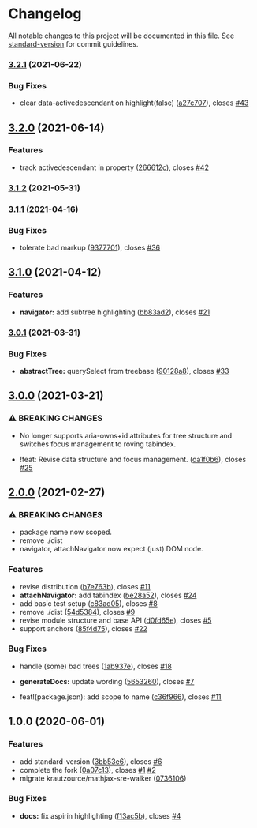 # Changelog

All notable changes to this project will be documented in this file. See [standard-version](https://github.com/conventional-changelog/standard-version) for commit guidelines.

### [3.2.1](https://github.com/krautzource/aria-tree-walker/compare/v3.2.0...v3.2.1) (2021-06-22)


### Bug Fixes

* clear data-activedescendant on highlight(false) ([a27c707](https://github.com/krautzource/aria-tree-walker/commit/a27c707d1f37b9292999310502853670b1cee338)), closes [#43](https://github.com/krautzource/aria-tree-walker/issues/43)

## [3.2.0](https://github.com/krautzource/aria-tree-walker/compare/v3.1.2...v3.2.0) (2021-06-14)


### Features

* track activedescendant in property ([266612c](https://github.com/krautzource/aria-tree-walker/commit/266612c596bcb2bb72c46edf38f70e6f02fefe32)), closes [#42](https://github.com/krautzource/aria-tree-walker/issues/42)

### [3.1.2](https://github.com/krautzource/aria-tree-walker/compare/v3.1.1...v3.1.2) (2021-05-31)

### [3.1.1](https://github.com/krautzource/aria-tree-walker/compare/v3.1.0...v3.1.1) (2021-04-16)


### Bug Fixes

* tolerate bad markup ([9377701](https://github.com/krautzource/aria-tree-walker/commit/9377701742014a5eb4e97fb0fda7bca9b5f09573)), closes [#36](https://github.com/krautzource/aria-tree-walker/issues/36)

## [3.1.0](https://github.com/krautzource/aria-tree-walker/compare/v3.0.1...v3.1.0) (2021-04-12)


### Features

* **navigator:** add subtree highlighting ([bb83ad2](https://github.com/krautzource/aria-tree-walker/commit/bb83ad2b254e17312c4c11010ebf8b648499184d)), closes [#21](https://github.com/krautzource/aria-tree-walker/issues/21)

### [3.0.1](https://github.com/krautzource/aria-tree-walker/compare/v3.0.0...v3.0.1) (2021-03-31)


### Bug Fixes

* **abstractTree:** querySelect from treebase ([90128a8](https://github.com/krautzource/aria-tree-walker/commit/90128a87fec1c6a0615ce012ead7285d8d953043)), closes [#33](https://github.com/krautzource/aria-tree-walker/issues/33)

## [3.0.0](https://github.com/krautzource/aria-tree-walker/compare/v2.0.0...v3.0.0) (2021-03-21)


### ⚠ BREAKING CHANGES

* No longer supports aria-owns+id attributes for tree structure and switches focus management to roving tabindex.

* !feat: Revise data structure and focus management. ([da1f0b6](https://github.com/krautzource/aria-tree-walker/commit/da1f0b6723b78ae731603b773a628255a6066738)), closes [#25](https://github.com/krautzource/aria-tree-walker/issues/25)

## [2.0.0](https://github.com/krautzource/aria-tree-walker/compare/v1.0.0...v2.0.0) (2021-02-27)


### ⚠ BREAKING CHANGES

* package name now scoped.
* remove ./dist
* navigator, attachNavigator now expect (just) DOM node.

### Features

* revise distribution ([b7e763b](https://github.com/krautzource/aria-tree-walker/commit/b7e763b225e584dd620c09829aa6b1758aac4580)), closes [#11](https://github.com/krautzource/aria-tree-walker/issues/11)
* **attachNavigator:** add tabindex ([be28a52](https://github.com/krautzource/aria-tree-walker/commit/be28a52b3756afc9c4afb337da1f606374a27700)), closes [#24](https://github.com/krautzource/aria-tree-walker/issues/24)
* add basic test setup ([c83ad05](https://github.com/krautzource/aria-tree-walker/commit/c83ad05384185f5456bea4c628a1fa63f1c930a7)), closes [#8](https://github.com/krautzource/aria-tree-walker/issues/8)
* remove ./dist ([54d5384](https://github.com/krautzource/aria-tree-walker/commit/54d5384dedd8bfaa1a3e6503587dc6ac56fbc759)), closes [#9](https://github.com/krautzource/aria-tree-walker/issues/9)
* revise module structure and base API ([d0fd65e](https://github.com/krautzource/aria-tree-walker/commit/d0fd65ef4c35b387f2bedb06fec1b7875f6b1f38)), closes [#5](https://github.com/krautzource/aria-tree-walker/issues/5)
* support anchors ([85f4d75](https://github.com/krautzource/aria-tree-walker/commit/85f4d7526c738d7247a66afa39cd5e8d918a3153)), closes [#22](https://github.com/krautzource/aria-tree-walker/issues/22)


### Bug Fixes

* handle (some) bad trees ([1ab937e](https://github.com/krautzource/aria-tree-walker/commit/1ab937ecd5309e704e848d2f0cdda8bbd989bfd2)), closes [#18](https://github.com/krautzource/aria-tree-walker/issues/18)
* **generateDocs:** update wording ([5653260](https://github.com/krautzource/aria-tree-walker/commit/565326055b50c54dde51f0c6552ac8e0837fba73)), closes [#7](https://github.com/krautzource/aria-tree-walker/issues/7)


* feat!(package.json): add scope to name ([c36f966](https://github.com/krautzource/aria-tree-walker/commit/c36f9666f5f658f22d2797f534035b8ca4aa063d)), closes [#11](https://github.com/krautzource/aria-tree-walker/issues/11)

## 1.0.0 (2020-06-01)


### Features

* add standard-version ([3bb53e6](https://github.com/krautzource/aria-tree-walker/commit/3bb53e6cf5dfdb507a83567801721f50a0ee9aa9)), closes [#6](https://github.com/krautzource/aria-tree-walker/issues/6)
* complete the fork ([0a07c13](https://github.com/krautzource/aria-tree-walker/commit/0a07c136f8184da6a07a9704420355d3ead6baeb)), closes [#1](https://github.com/krautzource/aria-tree-walker/issues/1) [#2](https://github.com/krautzource/aria-tree-walker/issues/2)
* migrate krautzource/mathjax-sre-walker ([0736106](https://github.com/krautzource/aria-tree-walker/commit/073610638fd5273eca007a6cdcaf812709944432))


### Bug Fixes

* **docs:** fix aspirin highlighting ([f13ac5b](https://github.com/krautzource/aria-tree-walker/commit/f13ac5be86491b5bf3770ab8be7c7b4f7d4ece9d)), closes [#4](https://github.com/krautzource/aria-tree-walker/issues/4)
